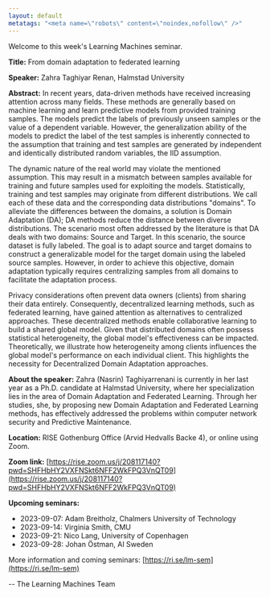 ```yaml
---
layout: default
metatags: "<meta name=\"robots\" content=\"noindex,nofollow\" />"
---
```

Welcome to this week's Learning Machines seminar.

**Title:** From domain adaptation to federated learning

**Speaker:** Zahra Taghiyar Renan, Halmstad University

**Abstract:** In recent years, data-driven methods have received increasing attention across many fields. These methods are generally based on machine learning and learn predictive models from provided training samples. The models predict the labels of previously unseen samples or the value of a dependent variable. However, the generalization ability of the models to predict the label of the test samples is inherently connected to the assumption that training and test samples are generated by independent and identically distributed random variables, the IID assumption. 

The dynamic nature of the real world may violate the mentioned assumption. This may result in a mismatch between samples available for training and future samples used for exploiting the models. Statistically, training and test samples may originate from different distributions. We call each of these data and the corresponding data distributions "domains". To alleviate the differences between the domains, a solution is Domain Adaptation (DA); DA methods reduce the distance between diverse distributions. The scenario most often addressed by the literature is that DA deals with two domains: Source and Target. In this scenario, the source dataset is fully labeled. The goal is to adapt source and target domains to construct a generalizable model for the target domain using the labeled source samples. However, in order to achieve this objective, domain adaptation typically requires centralizing samples from all domains to facilitate the adaptation process. 

Privacy considerations often prevent data owners (clients) from sharing their data entirely. Consequently, decentralized learning methods, such as federated learning, have gained attention as alternatives to centralized approaches. These decentralized methods enable collaborative learning to build a shared global model. Given that distributed domains often possess statistical heterogeneity, the global model's effectiveness can be impacted. Theoretically, we illustrate how heterogeneity among clients influences the global model's performance on each individual client. This highlights the necessity for Decentralized Domain Adaptation approaches.

**About the speaker:** Zahra (Nasrin) Taghiyarrenani is currently in her last year as a Ph.D. candidate at Halmstad University, where her specialization lies in the area of Domain Adaptation and Federated Learning. Through her studies, she, by proposing new Domain Adaptation and Federated Learning methods, has effectively addressed the problems within computer network security and Predictive Maintenance.

**Location:** RISE Gothenburg Office (Arvid Hedvalls Backe 4), or online using Zoom.

**Zoom link:** [https://rise.zoom.us/j/208117140?pwd=SHFHbHY2VXFNSkt6NFF2WkFPQ3VnQT09](https://rise.zoom.us/j/208117140?pwd=SHFHbHY2VXFNSkt6NFF2WkFPQ3VnQT09)

**Upcoming seminars:**

* 2023-09-07: Adam Breitholz, Chalmers University of Technology
* 2023-09-14: Virginia Smith, CMU
* 2023-09-21: Nico Lang, University of Copenhagen
* 2023-09-28: Johan Östman, AI Sweden

More information and coming seminars: [https://ri.se/lm-sem](https://ri.se/lm-sem)

-- The Learning Machines Team


